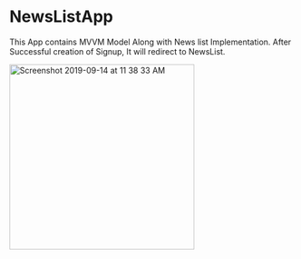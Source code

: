 # NewsListApp

This App contains MVVM Model Along with News list Implementation. After Successful creation of Signup, It will redirect to NewsList.







<img width="326" alt="Screenshot 2019-09-14 at 11 38 33 AM" src="https://user-images.githubusercontent.com/50609092/64904254-04ece680-d6e5-11e9-969f-e8a98c0380f3.png">
